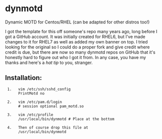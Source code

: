 # dynmotd
Dynamic MOTD for Centos/RHEL (can be adapted for other distros too!)

I got the template for this off someone's repo many years ago, long before I got a GitHub account.  It was initially created for RHEL6, but I've made changes to it for RHEL7 as well as added my own banner on top.  I tried looking for the original so I could do a proper fork and give credit where credit is due, but there are now so many dynmotd repos on GitHub that it's honestly hard to figure out who I got it from.  In any case, you have my thanks and here's a *hat tip* to you, stranger.


## Installation:

```
 1.   vim /etc/ssh/sshd_config
      PrintMotd no

 2.   vim /etc/pam.d/login
      # session optional pam_motd.so

 3.   vim /etc/profile
      /usr/local/bin/dynmotd # Place at the bottom

 4.   Then of course drop this file at
      /usr/local/bin/dynmotd
```
